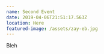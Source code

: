 ```yaml
---
name: Second Event
date: 2019-04-06T21:51:17.563Z
location: Here
featured-image: /assets/zay-eb.jpg
---
```

 Bleh
